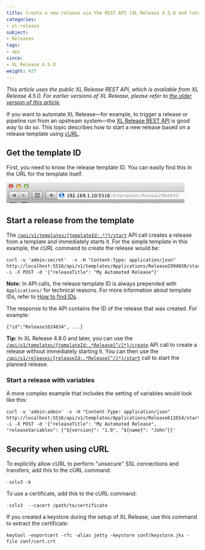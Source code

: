 ```yaml
---
title: Create a new release via the REST API (XL Release 4.5.0 and later)
categories:
- xl-release
subject:
- Releases
tags:
- api
since:
- XL Release 4.5.0
weight: 427
---
```


_This article uses the public XL Release REST API, which is available from XL Release 4.5.0. For earlier versions of XL Release, please refer to [the older version of this article](/xl-release/how-to/create-a-new-release-via-rest-api-using-curl-4.0.html)._

If you want to automate XL Release—for example, to trigger a release or pipeline run from an upstream system—the [XL Release REST API](/xl-release/latest/rest-api/) is good way to do so. This topic describes how to start a new release based on a release template using [cURL](http://curl.haxx.se/docs/manpage.html).

## Get the template ID

First, you need to know the release template ID. You can easily find this in the URL for the template itself.

![URL for template](../images/template-release-id.png)

## Start a release from the template

The [`/api/v1/templates/{templateId:.*?}/start`](/xl-release/4.6.x/rest-api/#!/templates/start) API call creates a release from a template and immediately starts it. For the simple template in this example, the cURL command to create the release would be:

    curl -u 'admin:secret'  -v -H "Content-Type: application/json" http://localhost:5516/api/v1/templates/Applications/Release2994650/start -i -X POST -d '{"releaseTitle": "My Automated Release"}'

**Note:** In API calls, the release template ID is always prepended with `Applications/` for technical reasons. For more information about template IDs, refer to [How to find IDs](/xl-release/how-to/how-to-find-ids.html).

The response to the API contains the ID of the release that was created. For example:

    {"id":"Release1624834", ...}

**Tip:** In XL Release 4.8.0 and later, you can use the [`/api/v1/templates/{templateId:.*Release[^/]*}/create`](/xl-release/4.8.x/rest-api/#!/templates/create) API call to create a release without immediately starting it. You can then use the [`/api/v1/releases/{releaseId:.*Release[^/]*}/start`](/xl-release/4.8.x/rest-api/#!/releases/start) call to start the planned release.

### Start a release with variables

A more complex example that includes the setting of variables would look like this:

    curl -u 'admin:admin' -v -H "Content-Type: application/json" http://localhost:5516/api/v1/templates/Applications/Release612654/start -i -X POST -d '{"releaseTitle": "My Automated Release", "releaseVariables": {"${version}": "1.0", "${name}": "John"}}'

## Security when using cURL

To explicitly allow cURL to perform "unsecure" SSL connections and transfers, add this to the cURL command:

    -sslv3 -k

To use a certificate, add this to the cURL command:

    -sslv3  --cacert /path/to/certificate

If you created a keystore during the setup of XL Release, use this command to extract the certificate:

    keytool -exportcert -rfc -alias jetty -keystore conf/keystore.jks -file conf/cert.crt
